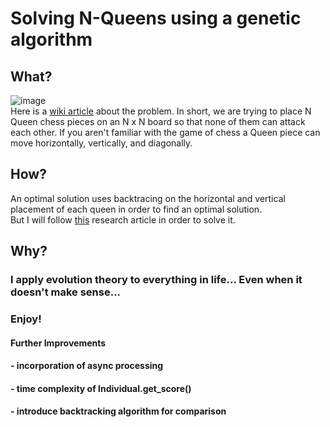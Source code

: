# Solving N-Queens using a genetic algorithm

## What?
![image](https://miro.medium.com/max/914/1*SVCP2lIp1jfzJuQn_QUeVg.png "nQueens")  
Here is a [wiki article](https://en.wikipedia.org/wiki/Eight_queens_puzzle) about the problem.
In short, we are trying to place N Queen chess pieces on an N x N board so that none of them can attack each other. 
If you aren't familiar with the game of chess a Queen piece can move horizontally, vertically, and diagonally.  


## How?
An optimal solution uses backtracing on the horizontal and vertical placement of each queen in order to find an optimal solution.  
But I will follow [this](https://arxiv.org/ftp/arxiv/papers/1802/1802.02006.pdf) research article in order to solve it.  
 

## Why?
### I apply evolution theory to everything in life... Even when it doesn't make sense...
### Enjoy!

#### Further Improvements
#### - incorporation of async processing
#### - time complexity of Individual.get_score()
#### - introduce backtracking algorithm for comparison

